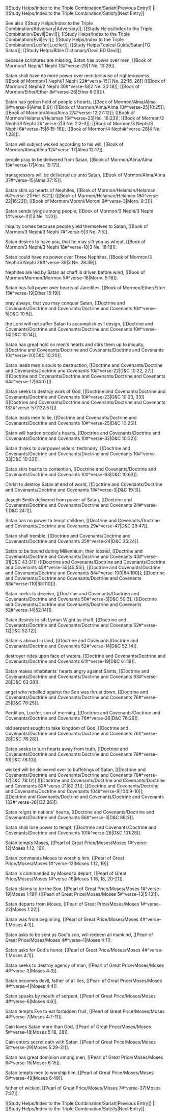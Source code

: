 [[Study Helps/Index to the Triple Combination/Sariah|Previous Entry]]  ||  [[Study Helps/Index to the Triple Combination/Satisfy|Next Entry]]

 See also [[Study Helps/Index to the Triple Combination/Adversary|Adversary]]; [[Study Helps/Index to the Triple Combination/Devil|Devil]]; [[Study Helps/Index to the Triple Combination/Evil|Evil]]; [[Study Helps/Index to the Triple Combination/Lucifer|Lucifer]]; [[Study Helps/Topical Guide/Satan|TG Satan]]; [[Study Helps/Bible Dictionary/Devil|BD Devil]]

 because scriptures are missing, Satan has power over men, [[Book of Mormon/1 Nephi/1 Nephi 13#^verse-29|1 Ne. 13:29]].

 Satan shall have no more power over men because of righteousness, [[Book of Mormon/1 Nephi/1 Nephi 22#^verse-15|1 Ne. 22:15, 26]] ([[Book of Mormon/2 Nephi/2 Nephi 30#^verse-18|2 Ne. 30:18]]; [[Book of Mormon/Ether/Ether 8#^verse-26|Ether 8:26]]).

 Satan has gotten hold of people's hearts, [[Book of Mormon/Alma/Alma 8#^verse-9|Alma 8:9]] ([[Book of Mormon/Alma/Alma 10#^verse-25|10:25]]; [[Book of Mormon/Alma/Alma 27#^verse-12|27:12]]; [[Book of Mormon/Helaman/Helaman 16#^verse-23|Hel. 16:23]]; [[Book of Mormon/3 Nephi/3 Nephi 2#^verse-2|3 Ne. 2:2-3]]; [[Book of Mormon/3 Nephi/3 Nephi 6#^verse-15|6:15-16]]; [[Book of Mormon/4 Nephi#^verse-28|4 Ne. 1:28]]).

 Satan will subject wicked according to his will, [[Book of Mormon/Alma/Alma 12#^verse-17|Alma 12:17]].

 people pray to be delivered from Satan, [[Book of Mormon/Alma/Alma 15#^verse-17|Alma 15:17]].

 transgressors will be delivered up unto Satan, [[Book of Mormon/Alma/Alma 37#^verse-15|Alma 37:15]].

 Satan stirs up hearts of Nephites, [[Book of Mormon/Helaman/Helaman 6#^verse-21|Hel. 6:21]] ([[Book of Mormon/Helaman/Helaman 16#^verse-22|16:22]]; [[Book of Mormon/Moroni/Moroni 9#^verse-3|Moro. 9:3]]).

 Satan sends lyings among people, [[Book of Mormon/3 Nephi/3 Nephi 1#^verse-22|3 Ne. 1:22]].

 iniquity comes because people yield themselves to Satan, [[Book of Mormon/3 Nephi/3 Nephi 7#^verse-5|3 Ne. 7:5]].

 Satan desires to have you, that he may sift you as wheat, [[Book of Mormon/3 Nephi/3 Nephi 18#^verse-18|3 Ne. 18:18]].

 Satan could have no power over Three Nephites, [[Book of Mormon/3 Nephi/3 Nephi 28#^verse-39|3 Ne. 28:39]].

 Nephites are led by Satan as chaff is driven before wind, [[Book of Mormon/Mormon/Mormon 5#^verse-18|Morm. 5:18]].

 Satan has full power over hearts of Jaredites, [[Book of Mormon/Ether/Ether 15#^verse-19|Ether 15:19]].

 pray always, that you may conquer Satan, [[Doctrine and Covenants/Doctrine and Covenants/Doctrine and Covenants 10#^verse-5|D&C 10:5]].

 the Lord will not suffer Satan to accomplish evil design, [[Doctrine and Covenants/Doctrine and Covenants/Doctrine and Covenants 10#^verse-14|D&C 10:14]].

 Satan has great hold on men's hearts and stirs them up to iniquity, [[Doctrine and Covenants/Doctrine and Covenants/Doctrine and Covenants 10#^verse-20|D&C 10:20]].

 Satan leads men's souls to destruction, [[Doctrine and Covenants/Doctrine and Covenants/Doctrine and Covenants 10#^verse-22|D&C 10:22, 27]] ([[Doctrine and Covenants/Doctrine and Covenants/Doctrine and Covenants 64#^verse-17|64:17]]).

 Satan seeks to destroy work of God, [[Doctrine and Covenants/Doctrine and Covenants/Doctrine and Covenants 10#^verse-23|D&C 10:23, 33]] ([[Doctrine and Covenants/Doctrine and Covenants/Doctrine and Covenants 132#^verse-57|132:57]]).

 Satan leads men to lie, [[Doctrine and Covenants/Doctrine and Covenants/Doctrine and Covenants 10#^verse-25|D&C 10:25]].

 Satan will harden people's hearts, [[Doctrine and Covenants/Doctrine and Covenants/Doctrine and Covenants 10#^verse-32|D&C 10:32]].

 Satan thinks to overpower elders' testimony, [[Doctrine and Covenants/Doctrine and Covenants/Doctrine and Covenants 10#^verse-33|D&C 10:33]].

 Satan stirs hearts to contention, [[Doctrine and Covenants/Doctrine and Covenants/Doctrine and Covenants 10#^verse-63|D&C 10:63]].

 Christ to destroy Satan at end of world, [[Doctrine and Covenants/Doctrine and Covenants/Doctrine and Covenants 19#^verse-3|D&C 19:3]].

 Joseph Smith delivered from power of Satan, [[Doctrine and Covenants/Doctrine and Covenants/Doctrine and Covenants 24#^verse-1|D&C 24:1]].

 Satan has no power to tempt children, [[Doctrine and Covenants/Doctrine and Covenants/Doctrine and Covenants 29#^verse-47|D&C 29:47]].

 Satan shall tremble, [[Doctrine and Covenants/Doctrine and Covenants/Doctrine and Covenants 35#^verse-24|D&C 35:24]].

 Satan to be bound during Millennium, then loosed, [[Doctrine and Covenants/Doctrine and Covenants/Doctrine and Covenants 43#^verse-31|D&C 43:31]] ([[Doctrine and Covenants/Doctrine and Covenants/Doctrine and Covenants 45#^verse-55|45:55]]; [[Doctrine and Covenants/Doctrine and Covenants/Doctrine and Covenants 84#^verse-100|84:100]]; [[Doctrine and Covenants/Doctrine and Covenants/Doctrine and Covenants 88#^verse-110|88:110]]).

 Satan seeks to deceive, [[Doctrine and Covenants/Doctrine and Covenants/Doctrine and Covenants 50#^verse-3|D&C 50:3]] ([[Doctrine and Covenants/Doctrine and Covenants/Doctrine and Covenants 52#^verse-14|52:14]]).

 Satan desires to sift Lyman Wight as chaff, [[Doctrine and Covenants/Doctrine and Covenants/Doctrine and Covenants 52#^verse-12|D&C 52:12]].

 Satan is abroad in land, [[Doctrine and Covenants/Doctrine and Covenants/Doctrine and Covenants 52#^verse-14|D&C 52:14]].

 destroyer rides upon face of waters, [[Doctrine and Covenants/Doctrine and Covenants/Doctrine and Covenants 61#^verse-19|D&C 61:19]].

 Satan makes inhabitants' hearts angry against Saints, [[Doctrine and Covenants/Doctrine and Covenants/Doctrine and Covenants 63#^verse-28|D&C 63:28]].

 angel who rebelled against the Son was thrust down, [[Doctrine and Covenants/Doctrine and Covenants/Doctrine and Covenants 76#^verse-25|D&C 76:25]].

 Perdition, Lucifer, son of morning, [[Doctrine and Covenants/Doctrine and Covenants/Doctrine and Covenants 76#^verse-26|D&C 76:26]].

 old serpent sought to take kingdom of God, [[Doctrine and Covenants/Doctrine and Covenants/Doctrine and Covenants 76#^verse-28|D&C 76:28]].

 Satan seeks to turn hearts away from truth, [[Doctrine and Covenants/Doctrine and Covenants/Doctrine and Covenants 78#^verse-10|D&C 78:10]].

 wicked will be delivered over to buffetings of Satan, [[Doctrine and Covenants/Doctrine and Covenants/Doctrine and Covenants 78#^verse-12|D&C 78:12]] ([[Doctrine and Covenants/Doctrine and Covenants/Doctrine and Covenants 82#^verse-21|82:21]]; [[Doctrine and Covenants/Doctrine and Covenants/Doctrine and Covenants 104#^verse-9|104:9-10]]; [[Doctrine and Covenants/Doctrine and Covenants/Doctrine and Covenants 132#^verse-26|132:26]]).

 Satan reigns in nations' hearts, [[Doctrine and Covenants/Doctrine and Covenants/Doctrine and Covenants 86#^verse-3|D&C 86:3]].

 Satan shall lose power to tempt, [[Doctrine and Covenants/Doctrine and Covenants/Doctrine and Covenants 101#^verse-28|D&C 101:28]].

 Satan tempts Moses, [[Pearl of Great Price/Moses/Moses 1#^verse-12|Moses 1:12, 19]].

 Satan commands Moses to worship him, [[Pearl of Great Price/Moses/Moses 1#^verse-12|Moses 1:12, 19]].

 Satan is commanded by Moses to depart, [[Pearl of Great Price/Moses/Moses 1#^verse-16|Moses 1:16, 18, 20-21]].

 Satan claims to be the Son, [[Pearl of Great Price/Moses/Moses 1#^verse-19|Moses 1:19]] ([[Pearl of Great Price/Moses/Moses 5#^verse-13|5:13]]).

 Satan departs from Moses, [[Pearl of Great Price/Moses/Moses 1#^verse-22|Moses 1:22]].

 Satan was from beginning, [[Pearl of Great Price/Moses/Moses 4#^verse-1|Moses 4:1]].

 Satan asks to be sent as God's son, will redeem all mankind, [[Pearl of Great Price/Moses/Moses 4#^verse-1|Moses 4:1]].

 Satan asks for God's honor, [[Pearl of Great Price/Moses/Moses 4#^verse-1|Moses 4:1]].

 Satan seeks to destroy agency of man, [[Pearl of Great Price/Moses/Moses 4#^verse-3|Moses 4:3]].

 Satan becomes devil, father of all lies, [[Pearl of Great Price/Moses/Moses 4#^verse-4|Moses 4:4]].

 Satan speaks by mouth of serpent, [[Pearl of Great Price/Moses/Moses 4#^verse-6|Moses 4:6]].

 Satan tempts Eve to eat forbidden fruit, [[Pearl of Great Price/Moses/Moses 4#^verse-7|Moses 4:7-11]].

 Cain loves Satan more than God, [[Pearl of Great Price/Moses/Moses 5#^verse-18|Moses 5:18, 28]].

 Cain enters secret oath with Satan, [[Pearl of Great Price/Moses/Moses 5#^verse-29|Moses 5:29-31]].

 Satan has great dominion among men, [[Pearl of Great Price/Moses/Moses 6#^verse-15|Moses 6:15]].

 Satan tempts men to worship him, [[Pearl of Great Price/Moses/Moses 6#^verse-49|Moses 6:49]].

 father of wicked, [[Pearl of Great Price/Moses/Moses 7#^verse-37|Moses 7:37]].

[[Study Helps/Index to the Triple Combination/Sariah|Previous Entry]]  ||  [[Study Helps/Index to the Triple Combination/Satisfy|Next Entry]]